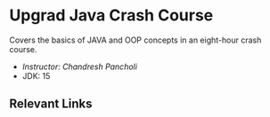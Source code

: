 # Upgrad Java Crash Course

Covers the basics of JAVA and OOP concepts in an eight-hour crash course.
 - *Instructor: Chandresh Pancholi*
 - JDK: 15

## Relevant Links
